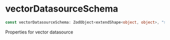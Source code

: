 # vectorDatasourceSchema

```ts
const vectorDatasourceSchema: ZodObject<extendShape<object, object>, "strip", ZodTypeAny, object, object>;
```

Properties for vector datasource
